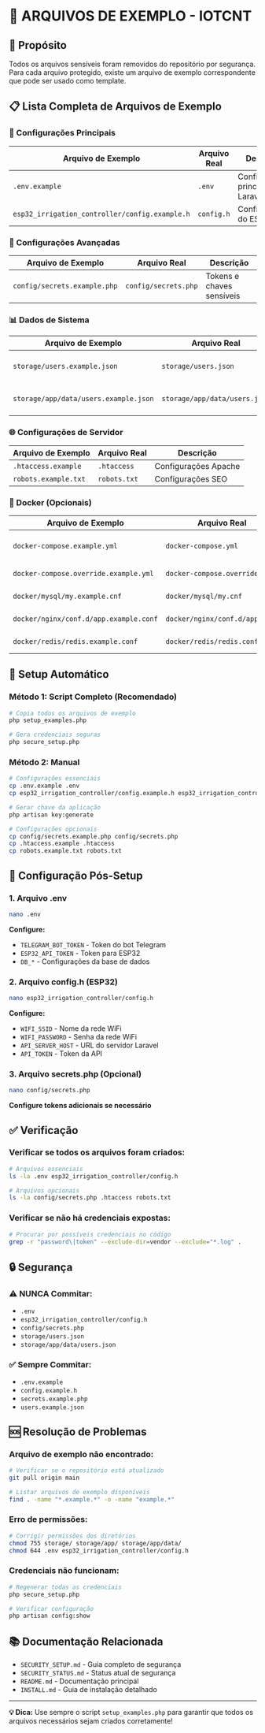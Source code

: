 # 📁 ARQUIVOS DE EXEMPLO - IOTCNT

## 🎯 Propósito

Todos os arquivos sensíveis foram removidos do repositório por segurança. Para cada arquivo protegido, existe um arquivo de exemplo correspondente que pode ser usado como template.

## 📋 Lista Completa de Arquivos de Exemplo

### 🔧 Configurações Principais

| Arquivo de Exemplo | Arquivo Real | Descrição |
|-------------------|--------------|-----------|
| `.env.example` | `.env` | Configurações principais do Laravel |
| `esp32_irrigation_controller/config.example.h` | `config.h` | Configurações do ESP32 |

### 🔐 Configurações Avançadas

| Arquivo de Exemplo | Arquivo Real | Descrição |
|-------------------|--------------|-----------|
| `config/secrets.example.php` | `config/secrets.php` | Tokens e chaves sensíveis |

### 📊 Dados de Sistema

| Arquivo de Exemplo | Arquivo Real | Descrição |
|-------------------|--------------|-----------|
| `storage/users.example.json` | `storage/users.json` | Dados de utilizadores (modo file) |
| `storage/app/data/users.example.json` | `storage/app/data/users.json` | Dados de utilizadores (backup) |

### 🌐 Configurações de Servidor

| Arquivo de Exemplo | Arquivo Real | Descrição |
|-------------------|--------------|-----------|
| `.htaccess.example` | `.htaccess` | Configurações Apache |
| `robots.example.txt` | `robots.txt` | Configurações SEO |

### 🐳 Docker (Opcionais)

| Arquivo de Exemplo | Arquivo Real | Descrição |
|-------------------|--------------|-----------|
| `docker-compose.example.yml` | `docker-compose.yml` | Configuração Docker principal |
| `docker-compose.override.example.yml` | `docker-compose.override.yml` | Overrides locais |
| `docker/mysql/my.example.cnf` | `docker/mysql/my.cnf` | Configuração MySQL |
| `docker/nginx/conf.d/app.example.conf` | `docker/nginx/conf.d/app.conf` | Configuração Nginx |
| `docker/redis/redis.example.conf` | `docker/redis/redis.conf` | Configuração Redis |

## 🚀 Setup Automático

### Método 1: Script Completo (Recomendado)
```bash
# Copia todos os arquivos de exemplo
php setup_examples.php

# Gera credenciais seguras
php secure_setup.php
```

### Método 2: Manual
```bash
# Configurações essenciais
cp .env.example .env
cp esp32_irrigation_controller/config.example.h esp32_irrigation_controller/config.h

# Gerar chave da aplicação
php artisan key:generate

# Configurações opcionais
cp config/secrets.example.php config/secrets.php
cp .htaccess.example .htaccess
cp robots.example.txt robots.txt
```

## 📝 Configuração Pós-Setup

### 1. Arquivo .env
```bash
nano .env
```
**Configure:**
- `TELEGRAM_BOT_TOKEN` - Token do bot Telegram
- `ESP32_API_TOKEN` - Token para ESP32
- `DB_*` - Configurações da base de dados

### 2. Arquivo config.h (ESP32)
```bash
nano esp32_irrigation_controller/config.h
```
**Configure:**
- `WIFI_SSID` - Nome da rede WiFi
- `WIFI_PASSWORD` - Senha da rede WiFi
- `API_SERVER_HOST` - URL do servidor Laravel
- `API_TOKEN` - Token da API

### 3. Arquivo secrets.php (Opcional)
```bash
nano config/secrets.php
```
**Configure tokens adicionais se necessário**

## ✅ Verificação

### Verificar se todos os arquivos foram criados:
```bash
# Arquivos essenciais
ls -la .env esp32_irrigation_controller/config.h

# Arquivos opcionais
ls -la config/secrets.php .htaccess robots.txt
```

### Verificar se não há credenciais expostas:
```bash
# Procurar por possíveis credenciais no código
grep -r "password\|token" --exclude-dir=vendor --exclude="*.log" .
```

## 🔒 Segurança

### ⚠️ NUNCA Commitar:
- `.env`
- `esp32_irrigation_controller/config.h`
- `config/secrets.php`
- `storage/users.json`
- `storage/app/data/users.json`

### ✅ Sempre Commitar:
- `.env.example`
- `config.example.h`
- `secrets.example.php`
- `users.example.json`

## 🆘 Resolução de Problemas

### Arquivo de exemplo não encontrado:
```bash
# Verificar se o repositório está atualizado
git pull origin main

# Listar arquivos de exemplo disponíveis
find . -name "*.example.*" -o -name "example.*"
```

### Erro de permissões:
```bash
# Corrigir permissões dos diretórios
chmod 755 storage/ storage/app/ storage/app/data/
chmod 644 .env esp32_irrigation_controller/config.h
```

### Credenciais não funcionam:
```bash
# Regenerar todas as credenciais
php secure_setup.php

# Verificar configuração
php artisan config:show
```

## 📚 Documentação Relacionada

- `SECURITY_SETUP.md` - Guia completo de segurança
- `SECURITY_STATUS.md` - Status atual de segurança
- `README.md` - Documentação principal
- `INSTALL.md` - Guia de instalação detalhado

---

**💡 Dica:** Use sempre o script `setup_examples.php` para garantir que todos os arquivos necessários sejam criados corretamente!
